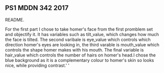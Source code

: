 ## PS1 MDDN 342 2017


README.

For the first part I chose to take homer's face from the first promblem set and objectify it. It has variables
such as tilt_value, which changes how much the face is tilted. The second varibale is eye_value which controls
which direction homer's eyes are looking in, the third varable is mouth_value which controls the shape homer
makes with his mouth. The final variable is hair_value which controls the number of hairs on homer's head.I
chose the blue background as it is a complementary colour to homer's skin so looks nice, while providing
contrast.' '
